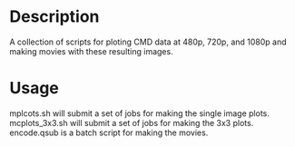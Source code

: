 Description
===========
A collection of scripts for ploting CMD data at 480p, 720p, and 1080p
and making movies with these resulting images.

Usage
=====
mplcots.sh will submit a set of jobs for making the single image plots.
mcplots_3x3.sh will submit a set of jobs for making the 3x3 plots.
encode.qsub is a batch script for making the movies.
